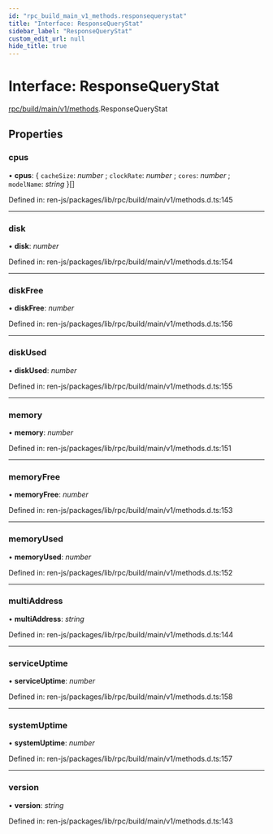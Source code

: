 ```yaml
---
id: "rpc_build_main_v1_methods.responsequerystat"
title: "Interface: ResponseQueryStat"
sidebar_label: "ResponseQueryStat"
custom_edit_url: null
hide_title: true
---
```


# Interface: ResponseQueryStat

[rpc/build/main/v1/methods](../modules/rpc_build_main_v1_methods.md).ResponseQueryStat

## Properties

### cpus

• **cpus**: { `cacheSize`: *number* ; `clockRate`: *number* ; `cores`: *number* ; `modelName`: *string*  }[]

Defined in: ren-js/packages/lib/rpc/build/main/v1/methods.d.ts:145

___

### disk

• **disk**: *number*

Defined in: ren-js/packages/lib/rpc/build/main/v1/methods.d.ts:154

___

### diskFree

• **diskFree**: *number*

Defined in: ren-js/packages/lib/rpc/build/main/v1/methods.d.ts:156

___

### diskUsed

• **diskUsed**: *number*

Defined in: ren-js/packages/lib/rpc/build/main/v1/methods.d.ts:155

___

### memory

• **memory**: *number*

Defined in: ren-js/packages/lib/rpc/build/main/v1/methods.d.ts:151

___

### memoryFree

• **memoryFree**: *number*

Defined in: ren-js/packages/lib/rpc/build/main/v1/methods.d.ts:153

___

### memoryUsed

• **memoryUsed**: *number*

Defined in: ren-js/packages/lib/rpc/build/main/v1/methods.d.ts:152

___

### multiAddress

• **multiAddress**: *string*

Defined in: ren-js/packages/lib/rpc/build/main/v1/methods.d.ts:144

___

### serviceUptime

• **serviceUptime**: *number*

Defined in: ren-js/packages/lib/rpc/build/main/v1/methods.d.ts:158

___

### systemUptime

• **systemUptime**: *number*

Defined in: ren-js/packages/lib/rpc/build/main/v1/methods.d.ts:157

___

### version

• **version**: *string*

Defined in: ren-js/packages/lib/rpc/build/main/v1/methods.d.ts:143
